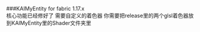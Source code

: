 ###KAIMyEntity for fabric 1.17.x     
核心功能已经修好了
需要自定义的着色器
你需要把release里的两个glsl着色器放到KAIMyEntity里的Shader文件夹里
